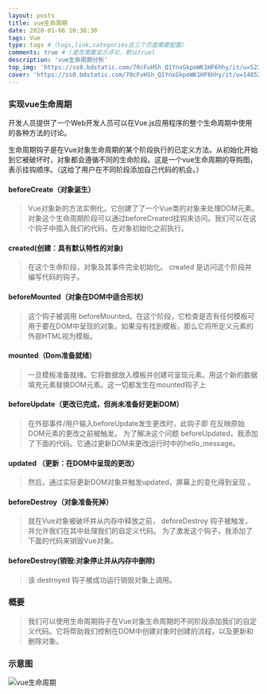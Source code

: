 ```yaml
---
layout: posts
title: vue生命周期
date: 2020-01-06 10:38:30
tags: Vue
type: tags #（tags,link,categories这三个页面需要配置）
comments: true # (是否需要显示评论，默认true)
description: 'vue生命周期分析'
top_img: 'https://ss0.bdstatic.com/70cFuHSh_Q1YnxGkpoWK1HF6hhy/it/u=523850375,708362261&fm=26&gp=0.jpg' #设置顶部图
cover: 'https://ss0.bdstatic.com/70cFvHSh_Q1YnxGkpoWK1HF6hhy/it/u=1485227289,2712798579&fm=11&gp=0.jpg'  #缩略图
---
```

### 实现vue生命周期

开发人员提供了一个Web开发人员可以在Vue.js应用程序的整个生命周期中使用的各种方法的讨论。

生命周期钩子是在Vue对象生命周期的某个阶段执行的已定义方法。从初始化开始到它被破坏时，对象都会遵循不同的生命阶段。这是一个vue生命周期的导购图，表示挂钩顺序。（这给了用户在不同阶段添加自己代码的机会。）

#### beforeCreate（对象诞生）

> Vue对象新的方法实例化。它创建了了一个Vue类的对象来处理DOM元素。对象这个生命周期阶段可以通过beforeCreated挂钩来访问。我们可以在这个钩子中插入我们的代码，在对象初始化之前执行。

#### created(创建：具有默认特性的对象)

> 在这个生命阶段，对象及其事件完全初始化。 created 是访问这个阶段并编写代码的钩子。

#### beforeMounted（对象在DOM中适合形状）

> 这个钩子被调用 beforeMounted。在这个阶段，它检查是否有任何模板可用于要在DOM中呈现的对象。如果没有找到模板，那么它将所定义元素的外部HTML视为模板。

#### mounted（Dom准备就绪）
> 一旦模板准备就绪。它将数据放入模板并创建可呈现元素。用这个新的数据填充元素替换DOM元素。这一切都发生在mounted钩子上

#### beforeUpdate（更改已完成，但尚未准备好更新DOM）

> 在外部事件/用户输入beforeUpdate发生更改时，此钩子即 在反映原始DOM元素的更改之前被触发。
为了解决这个问题 beforeUpdated，我添加了下面的代码。它通过更新DOM来更改运行时中的hello_message。

#### updated （更新：在DOM中呈现的更改）
> 然后，通过实际更新DOM对象并触发updated，屏幕上的变化得到呈现 。

#### beforeDestroy（对象准备死掉）
> 就在Vue对象被破坏并从内存中释放之前， deforeDestroy 钩子被触发，并允许我们在其中处理我们的自定义代码。
为了激发这个钩子，我添加了下面的代码来销毁Vue对象。

#### beforeDestroy(销毁:对象停止并从内存中删除)

> 该 destroyed 钩子被成功运行销毁对象上调用。

### 概要

> 我们可以使用生命周期钩子在Vue对象生命周期的不同阶段添加我们的自定义代码。它将帮助我们控制在DOM中创建对象时创建的流程，以及更新和删除对象。

### 示意图

![vue生命周期](https://cn.vuejs.org/images/lifecycle.png "vue生命周期导购图")

